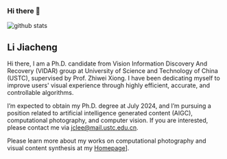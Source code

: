 ### Hi there 👋
![github stats](https://github-readme-stats.vercel.app/api?username=ddlee-cn&show_icons=true)

## Li Jiacheng

Hi there, I am a Ph.D. candidate from Vision Information Discovery And Recovery (VIDAR) group at University of Science and Technology of China (USTC), supervised by Prof. Zhiwei Xiong. I have been dedicating myself to improve users' visual experience through highly efficient, accurate, and controllable algorithms.

I’m expected to obtain my Ph.D. degree at July 2024, and I’m pursuing a position related to artificial intelligence generated content (AIGC), computational photography, and computer vision. If you are interested, please contact me via jclee@mail.ustc.edu.cn.

Please learn more about my works on computational photography and visual content synthesis at my [Homepage](https://ddlee-cn.github.io/)].
